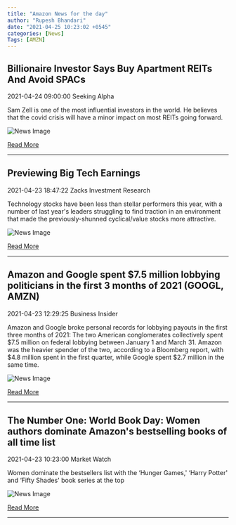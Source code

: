 ```yaml
---
title: "Amazon News for the day"
author: "Rupesh Bhandari"
date: "2021-04-25 10:23:02 +0545"
categories: [News]
Tags: [AMZN]
---
```


## Billionaire Investor Says Buy Apartment REITs And Avoid SPACs

2021-04-24 09:00:00 Seeking Alpha

Sam Zell is one of the most influential investors in the world. He believes that the covid crisis will have a minor impact on most REITs going forward.

![News Image](https://cdn.snapi.dev/images/v1/5/e/candlestick-chart-board-shutterstock-551178529-9c3799d967d9477bbbeb4cb9bf391a83-716322-783198.jpg)

[Read More](https://seekingalpha.com/article/4420878-buy-apartment-reits-and-avoid-spacs)

---
        
## Previewing Big Tech Earnings

2021-04-23 18:47:22 Zacks Investment Research

Technology stocks have been less than stellar performers this year, with a number of last year's leaders struggling to find traction in an environment that made the previously-shunned cyclical/value stocks more attractive.

![News Image](https://cdn.snapi.dev/images/v1/w/h/shutterstock-1825730168-457x274-732758-783061.jpg)

[Read More](https://www.zacks.com/commentary/1443030/previewing-big-tech-earnings)

---
        
## Amazon and Google spent $7.5 million lobbying politicians in the first 3 months of 2021 (GOOGL, AMZN)

2021-04-23 12:29:25 Business Insider

Amazon and Google broke personal records for lobbying payouts in the first three months of 2021: The two American conglomerates collectively spent $7.5 million on federal lobbying between January 1 and March 31. Amazon was the heavier spender of the two, according to a Bloomberg report, with $4.8 million spent in the first quarter, while Google spent $2.7 million in the same time.

![News Image](https://cdn.snapi.dev/images/v1/a/m/amazon-and-google-spent-75-million-lobbying-politicians-in-the-first-3-months-of-2021-782513.jpg)

[Read More](https://www.businessinsider.com/amazon-google-spent-over-7-million-lobbying-politicians-2021-2021-4)

---
        
## The Number One: World Book Day: Women authors dominate Amazon's bestselling books of all time list

2021-04-23 10:23:00 Market Watch

Women dominate the bestsellers list with the ‘Hunger Games,' ‘Harry Potter' and ‘Fifty Shades' book series at the top

![News Image](https://cdn.snapi.dev/images/v1/i/e/im-329133width620size14382022471910112-782183.jpg)

[Read More](https://www.marketwatch.com/story/world-book-day-women-authors-dominate-amazons-bestselling-books-of-all-time-list-11619187784)

---
        